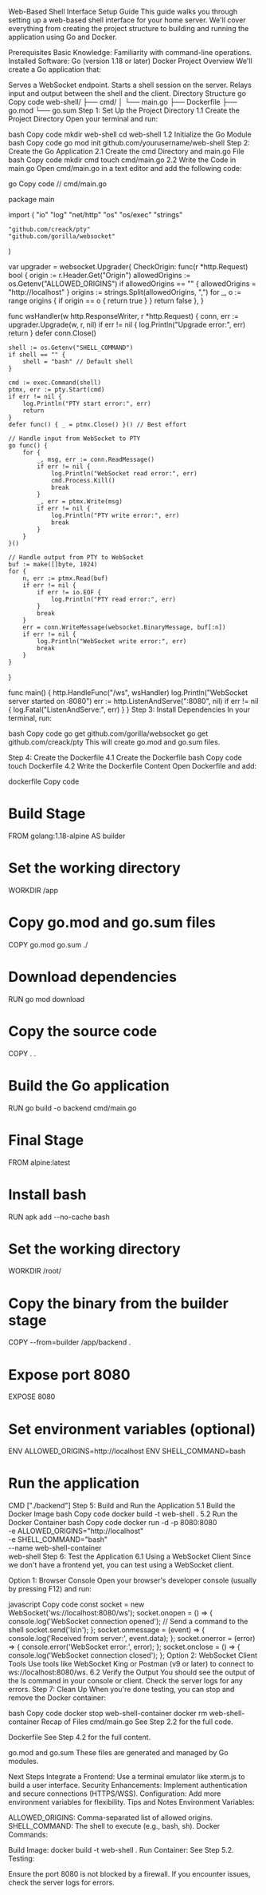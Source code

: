 Web-Based Shell Interface Setup Guide
This guide walks you through setting up a web-based shell interface for your home server. We'll cover everything from creating the project structure to building and running the application using Go and Docker.

Prerequisites
Basic Knowledge: Familiarity with command-line operations.
Installed Software:
Go (version 1.18 or later)
Docker
Project Overview
We'll create a Go application that:

Serves a WebSocket endpoint.
Starts a shell session on the server.
Relays input and output between the shell and the client.
Directory Structure
go
Copy code
web-shell/
├── cmd/
│   └── main.go
├── Dockerfile
├── go.mod
└── go.sum
Step 1: Set Up the Project Directory
1.1 Create the Project Directory
Open your terminal and run:

bash
Copy code
mkdir web-shell
cd web-shell
1.2 Initialize the Go Module
bash
Copy code
go mod init github.com/yourusername/web-shell
Step 2: Create the Go Application
2.1 Create the cmd Directory and main.go File
bash
Copy code
mkdir cmd
touch cmd/main.go
2.2 Write the Code in main.go
Open cmd/main.go in a text editor and add the following code:

go
Copy code
// cmd/main.go

package main

import (
    "io"
    "log"
    "net/http"
    "os"
    "os/exec"
    "strings"

    "github.com/creack/pty"
    "github.com/gorilla/websocket"
)

var upgrader = websocket.Upgrader{
    CheckOrigin: func(r *http.Request) bool {
        origin := r.Header.Get("Origin")
        allowedOrigins := os.Getenv("ALLOWED_ORIGINS")
        if allowedOrigins == "" {
            allowedOrigins = "http://localhost"
        }
        origins := strings.Split(allowedOrigins, ",")
        for _, o := range origins {
            if origin == o {
                return true
            }
        }
        return false
    },
}

func wsHandler(w http.ResponseWriter, r *http.Request) {
    conn, err := upgrader.Upgrade(w, r, nil)
    if err != nil {
        log.Println("Upgrade error:", err)
        return
    }
    defer conn.Close()

    shell := os.Getenv("SHELL_COMMAND")
    if shell == "" {
        shell = "bash" // Default shell
    }

    cmd := exec.Command(shell)
    ptmx, err := pty.Start(cmd)
    if err != nil {
        log.Println("PTY start error:", err)
        return
    }
    defer func() { _ = ptmx.Close() }() // Best effort

    // Handle input from WebSocket to PTY
    go func() {
        for {
            _, msg, err := conn.ReadMessage()
            if err != nil {
                log.Println("WebSocket read error:", err)
                cmd.Process.Kill()
                break
            }
            _, err = ptmx.Write(msg)
            if err != nil {
                log.Println("PTY write error:", err)
                break
            }
        }
    }()

    // Handle output from PTY to WebSocket
    buf := make([]byte, 1024)
    for {
        n, err := ptmx.Read(buf)
        if err != nil {
            if err != io.EOF {
                log.Println("PTY read error:", err)
            }
            break
        }
        err = conn.WriteMessage(websocket.BinaryMessage, buf[:n])
        if err != nil {
            log.Println("WebSocket write error:", err)
            break
        }
    }
}

func main() {
    http.HandleFunc("/ws", wsHandler)
    log.Println("WebSocket server started on :8080")
    err := http.ListenAndServe(":8080", nil)
    if err != nil {
        log.Fatal("ListenAndServe:", err)
    }
}
Step 3: Install Dependencies
In your terminal, run:

bash
Copy code
go get github.com/gorilla/websocket
go get github.com/creack/pty
This will create go.mod and go.sum files.

Step 4: Create the Dockerfile
4.1 Create the Dockerfile
bash
Copy code
touch Dockerfile
4.2 Write the Dockerfile Content
Open Dockerfile and add:

dockerfile
Copy code
# Build Stage
FROM golang:1.18-alpine AS builder

# Set the working directory
WORKDIR /app

# Copy go.mod and go.sum files
COPY go.mod go.sum ./

# Download dependencies
RUN go mod download

# Copy the source code
COPY . .

# Build the Go application
RUN go build -o backend cmd/main.go

# Final Stage
FROM alpine:latest

# Install bash
RUN apk add --no-cache bash

# Set the working directory
WORKDIR /root/

# Copy the binary from the builder stage
COPY --from=builder /app/backend .

# Expose port 8080
EXPOSE 8080

# Set environment variables (optional)
ENV ALLOWED_ORIGINS=http://localhost
ENV SHELL_COMMAND=bash

# Run the application
CMD ["./backend"]
Step 5: Build and Run the Application
5.1 Build the Docker Image
bash
Copy code
docker build -t web-shell .
5.2 Run the Docker Container
bash
Copy code
docker run -d -p 8080:8080 \
  -e ALLOWED_ORIGINS="http://localhost" \
  -e SHELL_COMMAND="bash" \
  --name web-shell-container \
  web-shell
Step 6: Test the Application
6.1 Using a WebSocket Client
Since we don't have a frontend yet, you can test using a WebSocket client.

Option 1: Browser Console
Open your browser's developer console (usually by pressing F12) and run:

javascript
Copy code
const socket = new WebSocket('ws://localhost:8080/ws');
socket.onopen = () => {
  console.log('WebSocket connection opened');
  // Send a command to the shell
  socket.send('ls\n');
};
socket.onmessage = (event) => {
  console.log('Received from server:', event.data);
};
socket.onerror = (error) => {
  console.error('WebSocket error:', error);
};
socket.onclose = () => {
  console.log('WebSocket connection closed');
};
Option 2: WebSocket Client Tools
Use tools like WebSocket King or Postman (v9 or later) to connect to ws://localhost:8080/ws.
6.2 Verify the Output
You should see the output of the ls command in your console or client.
Check the server logs for any errors.
Step 7: Clean Up
When you're done testing, you can stop and remove the Docker container:

bash
Copy code
docker stop web-shell-container
docker rm web-shell-container
Recap of Files
cmd/main.go
See Step 2.2 for the full code.

Dockerfile
See Step 4.2 for the full content.

go.mod and go.sum
These files are generated and managed by Go modules.

Next Steps
Integrate a Frontend: Use a terminal emulator like xterm.js to build a user interface.
Security Enhancements: Implement authentication and secure connections (HTTPS/WSS).
Configuration: Add more environment variables for flexibility.
Tips and Notes
Environment Variables:

ALLOWED_ORIGINS: Comma-separated list of allowed origins.
SHELL_COMMAND: The shell to execute (e.g., bash, sh).
Docker Commands:

Build Image: docker build -t web-shell .
Run Container: See Step 5.2.
Testing:

Ensure the port 8080 is not blocked by a firewall.
If you encounter issues, check the server logs for errors.

